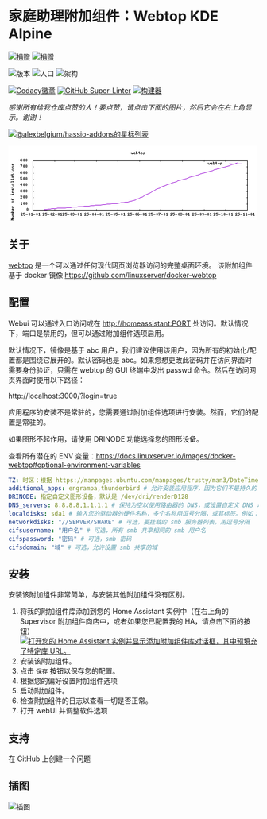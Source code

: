 # 家庭助理附加组件：Webtop KDE Alpine

[![捐赠][donation-badge]](https://www.buymeacoffee.com/alexbelgium)
[![捐赠][paypal-badge]](https://www.paypal.com/donate/?hosted_button_id=DZFULJZTP3UQA)

![版本](https://img.shields.io/badge/dynamic/json?label=Version&query=%24.version&url=https%3A%2F%2Fraw.githubusercontent.com%2Falexbelgium%2Fhassio-addons%2Fmaster%2Fwebtop%2Fconfig.json)
![入口](https://img.shields.io/badge/dynamic/json?label=Ingress&query=%24.ingress&url=https%3A%2F%2Fraw.githubusercontent.com%2Falexbelgium%2Fhassio-addons%2Fmaster%2Fwebtop%2Fconfig.json)
![架构](https://img.shields.io/badge/dynamic/json?color=success&label=Arch&query=%24.arch&url=https%3A%2F%2Fraw.githubusercontent.com%2Falexbelgium%2Fhassio-addons%2Fmaster%2Fwebtop%2Fconfig.json)

[![Codacy徽章](https://app.codacy.com/project/badge/Grade/9c6cf10bdbba45ecb202d7f579b5be0e)](https://www.codacy.com/gh/alexbelgium/hassio-addons/dashboard?utm_source=github.com&utm_medium=referral&utm_content=alexbelgium/hassio-addons&utm_campaign=Badge_Grade)
[![GitHub Super-Linter](https://img.shields.io/github/actions/workflow/status/alexbelgium/hassio-addons/weekly-supelinter.yaml?label=Lint%20code%20base)](https://github.com/alexbelgium/hassio-addons/actions/workflows/weekly-supelinter.yaml)
[![构建器](https://img.shields.io/github/actions/workflow/status/alexbelgium/hassio-addons/onpush_builder.yaml?label=Builder)](https://github.com/alexbelgium/hassio-addons/actions/workflows/onpush_builder.yaml)

[donation-badge]: https://img.shields.io/badge/Buy%20me%20a%20coffee%20(no%20paypal)-%23d32f2f?logo=buy-me-a-coffee&style=flat&logoColor=white
[paypal-badge]: https://img.shields.io/badge/Buy%20me%20a%20coffee%20with%20Paypal-0070BA?logo=paypal&style=flat&logoColor=white

_感谢所有给我仓库点赞的人！要点赞，请点击下面的图片，然后它会在右上角显示。谢谢！_

[![@alexbelgium/hassio-addons的星标列表](https://raw.githubusercontent.com/alexbelgium/hassio-addons/master/.github/stars2.svg)](https://github.com/alexbelgium/hassio-addons/stargazers)

![下载演变](https://raw.githubusercontent.com/alexbelgium/hassio-addons/master/webtop/stats.png)

## 关于

[webtop](https://github.com/webtop/webtop) 是一个可以通过任何现代网页浏览器访问的完整桌面环境。
该附加组件基于 docker 镜像 https://github.com/linuxserver/docker-webtop

## 配置

Webui 可以通过入口访问或在 <http://homeassistant:PORT> 处访问。默认情况下，端口是禁用的，但可以通过附加组件选项启用。

默认情况下，镜像是基于 abc 用户，我们建议使用该用户，因为所有的初始化/配置都是围绕它展开的。默认密码也是 abc。如果您想更改此密码并在访问界面时需要身份验证，只需在 webtop 的 GUI 终端中发出 passwd 命令。然后在访问网页界面时使用以下路径：

http://localhost:3000/?login=true

应用程序的安装不是常驻的，您需要通过附加组件选项进行安装。然而，它们的配置是常驻的。

如果图形不起作用，请使用 DRINODE 功能选择您的图形设备。

查看所有潜在的 ENV 变量：https://docs.linuxserver.io/images/docker-webtop#optional-environment-variables

```yaml
TZ: 时区；根据 https://manpages.ubuntu.com/manpages/trusty/man3/DateTime::TimeZone::Catalog.3pm.html 的国家/城市
additional_apps: engrampa,thunderbird # 允许安装应用程序，因为它们不是持久的
DRINODE: 指定自定义图形设备，默认是 /dev/dri/renderD128
DNS_servers: 8.8.8.8,1.1.1.1 # 保持为空以使用路由器的 DNS，或设置自定义 DNS 以避免在本地 DNS 广告移除程序中发送垃圾邮件
localdisks: sda1 # 输入您的驱动器的硬件名称，多个名称用逗号分隔，或其标签。例如：sda1, sdb1, MYNAS...
networkdisks: "//SERVER/SHARE" # 可选，要挂载的 smb 服务器列表，用逗号分隔
cifsusername: "用户名" # 可选，所有 smb 共享相同的 smb 用户名
cifspassword: "密码" # 可选，smb 密码
cifsdomain: "域" # 可选，允许设置 smb 共享的域
```

## 安装

安装该附加组件非常简单，与安装其他附加组件没有区别。

1. 将我的附加组件库添加到您的 Home Assistant 实例中（在右上角的 Supervisor 附加组件商店中，或者如果您已配置我的 HA，请点击下面的按钮）
   [![打开您的 Home Assistant 实例并显示添加附加组件库对话框，其中预填充了特定库 URL。](https://my.home-assistant.io/badges/supervisor_add_addon_repository.svg)](https://my.home-assistant.io/redirect/supervisor_add_addon_repository/?repository_url=https%3A%2F%2Fgithub.com%2Falexbelgium%2Fhassio-addons)
1. 安装该附加组件。
1. 点击 `保存` 按钮以保存您的配置。
1. 根据您的偏好设置附加组件选项
1. 启动附加组件。
1. 检查附加组件的日志以查看一切是否正常。
1. 打开 webUI 并调整软件选项

## 支持

在 GitHub 上创建一个问题

## 插图

![插图](https://www.linuxserver.io/user/pages/content/images/2021/05/menu.png)

[仓库]: https://github.com/alexbelgium/hassio-addons
